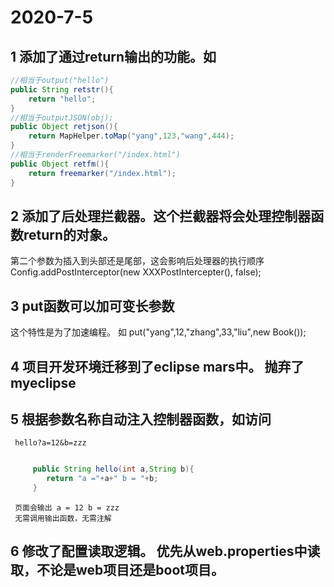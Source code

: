 # 2020-7-5

## 1 添加了通过return输出的功能。如

```java
//相当于output("hello")        
public String retstr(){
	return "hello";
}
//相当于outputJSON(obj);
public Object retjson(){
	return MapHelper.toMap("yang",123,"wang",444);
}
//相当于renderFreemarker("/index.html")
public Object retfm(){
	return freemarker("/index.html");
}

```

## 2 添加了后处理拦截器。这个拦截器将会处理控制器函数return的对象。
   第二个参数为插入到头部还是尾部，这会影响后处理器的执行顺序
   Config.addPostInterceptor(new XXXPostIntercepter(), false); 

## 3 put函数可以加可变长参数
   这个特性是为了加速编程。
   如 put("yang",12,"zhang",33,"liu",new Book());

## 4 项目开发环境迁移到了eclipse mars中。 抛弃了myeclipse

## 5 根据参数名称自动注入控制器函数，如访问
     hello?a=12&b=zzz
```java

     public String hello(int a,String b){
        return "a ="+a+" b = "+b;
     }

```
     页面会输出 a = 12 b = zzz
     无需调用输出函数，无需注解


## 6 修改了配置读取逻辑。 优先从web.properties中读取，不论是web项目还是boot项目。


